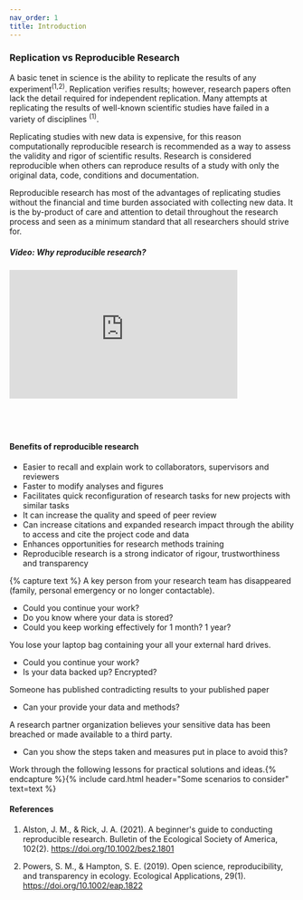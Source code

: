 ```yaml
---
nav_order: 1
title: Introduction
---
```


### Replication vs Reproducible Research

A basic tenet in science is the ability to replicate the results of any experiment<sup>(1,2)</sup>. Replication verifies results; however, research papers often lack the detail required for independent replication. Many attempts at replicating the results of well-known scientific studies have failed in a variety of disciplines <sup>(1)</sup>. 

Replicating studies with new data is expensive, for this reason computationally reproducible research is recommended as a way to assess the validity and rigor of scientific results. Research is considered reproducible when others can reproduce results of a study with only the original data, code, conditions and documentation. 

Reproducible research has most of the advantages of replicating studies without the financial and time burden associated with collecting new data. It is the by-product of care and attention to detail throughout the research process and seen as a minimum standard that all researchers should strive for.

##### Video: Why reproducible research?
<div style="padding:56.25% 0 0 0;position:relative;"><iframe src="https://player.vimeo.com/video/766353650?h=fb39c9c8a8&amp;badge=0&amp;autopause=0&amp;player_id=0&amp;app_id=58479" frameborder="0" allow="autoplay; fullscreen; picture-in-picture" allowfullscreen style="position:absolute;top:0;left:0;width:80%;height:80%;" title="Reproducible Research Tutorial"></iframe></div><script src="https://player.vimeo.com/api/player.js"></script>

#### Benefits of reproducible research
- Easier to recall and explain work to collaborators, supervisors and reviewers
- Faster to modify analyses and figures
- Facilitates quick reconfiguration of research tasks for new projects with similar tasks
- It can increase the quality and speed of peer review
- Can increase citations and expanded research impact through the ability to access and cite the project code and data
- Enhances opportunities for research methods training
- Reproducible research is a strong indicator of rigour, trustworthiness and transparency

{% capture text %}
A key person from your research team has disappeared (family, personal emergency or no longer contactable). 
- Could you continue your work? 
- Do you know where your data is stored? 
- Could you keep working effectively for 1 month? 1 year?

You lose your laptop bag containing your all your external hard drives. 
- Could you continue your work? 
- Is your data backed up? Encrypted?

Someone has published contradicting results to your published paper
- Can your provide your data and methods?
 
A research partner organization believes your sensitive data has been breached or made available to a third party. 
- Can you show the steps taken and measures put in place to avoid this?

Work through the following lessons for practical solutions and ideas.{% endcapture %}{% include card.html header="Some scenarios to consider" text=text %}

#### References
1. Alston, J. M., & Rick, J. A. (2021). A beginner's guide to conducting reproducible research. Bulletin of the Ecological Society of America, 102(2). https://doi.org/10.1002/bes2.1801

2. Powers, S. M., & Hampton, S. E. (2019). Open science, reproducibility, and transparency in ecology. Ecological Applications, 29(1). https://doi.org/10.1002/eap.1822

